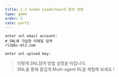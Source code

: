 ```yaml
---
title: 2.2 Snake Leaderboard 참여 방법
type: game
order: 5
cate: part2
---
```


```
enter snl email account:
# SNL에 가입한 이메일 입력 
rl2@kc-ml2.com

enter snl upload key:  
```

> 이렇게 SNL참여 방법 설명을 마칩니다. <br>SNL을 통해 즐겁게 Multi-agent RL을 체험해 보세요 !

